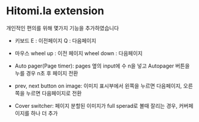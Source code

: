 # Hitomi.la extension

개인적인 편의를 위해 몇가지 기능을 추가하였습니다

- 키보드
E : 이전페이지
Q : 다음페이지

- 마우스
wheel up : 이전 페이지
wheel down : 다음페이지

- Auto pager(Page timer):
pages 옆의 input에 수 n을 넣고 Autopager 버튼을 누를 경우 n초 후 페이지 전환

- prev, next button on image:
이미지 표시부에서 왼쪽을 누르면 다음페이지, 오른쪽을 누르면 다음페이지로 전환

- Cover switcher:
페이지 분할된 이미지가 full sperad로 볼때 잘리는 경우, 커버페이지를 하나 더 추가
